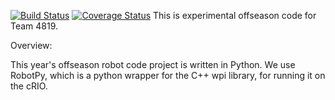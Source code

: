 [![Build Status](https://travis-ci.org/Team4819/4819-2014-Offseason-RobotPy.svg?branch=master)](https://travis-ci.org/Team4819/4819-2014-Offseason-RobotPy)
[![Coverage Status](https://coveralls.io/repos/Team4819/4819-2014-Offseason-RobotPy/badge.png)](https://coveralls.io/r/Team4819/4819-2014-Offseason-RobotPy)
This is experimental offseason code for Team 4819.

Overview:

This year's offseason robot code project is written in Python. We use RobotPy, which is a python wrapper for the C++ wpi library, for running it on the cRIO.

